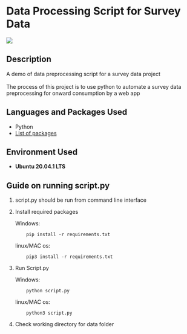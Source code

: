 
# Data Processing Script for Survey Data

![](https://i.imgur.com/XynMRa3.png)
<h2>Description</h2>
A demo of data preprocessing script for a survey data project 
<br></br>
The process of this project is to use python to automate a survey data preprocessing for onward consumption by a web app

<h2>Languages and Packages Used</h2>

- Python
- [List of packages](https://github.com/graphshade/data_processing_script/blob/master/requirements.txt)

<h2>Environment Used </h2>

- <b>Ubuntu 20.04.1 LTS</b>

<h2>Guide on running script.py</h2>

<p align="left">

1. script.py should be run from command line interface

2. Install required packages

   Windows:

   ```
       pip install -r requirements.txt
   ```

   linux/MAC os:

   ```
       pip3 install -r requirements.txt
   ```

3. Run Script.py

   Windows:

   ```
       python script.py
   ```

   linux/MAC os:

   ```
       python3 script.py
   ```

4. Check working directory for data folder
